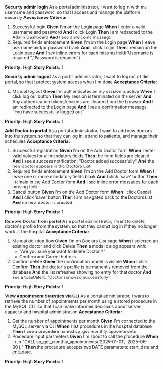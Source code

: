 **Security admin login**
As a portal administrator, I want to log in with my username and password, so that I access and manage the platform securely
**Acceptance Criteria:**
1. Successful login
   **Given** I'm on the Login page
   **When** I enter a valid username and password
   **And** I click Login
   **Then** I am redirected to the Admin Dashboard
   **And** I see a welcome message
2. Required fields enforcement
   **Given** I'm on the Login page
   **When** I leave username and/or password blank
   **And** I click Login
   **Then** I remain on the Login page
   **And** I see inline errors for each missing field("Username is required.","Password is required")

**Priority:** High
**Story Points:** 1

**Security admin logout**
As a portal administrator, I want to log out of the portal, so that I protect system access when I'm done
**Acceptance Criteria:**
1. Manual log out
   **Given** I'm authenticated an my session is active
   **When** I click log out button
   **Then** My session is terminated on the server
   **And** Any authentication tokens/cookies are cleared from the browser
   **And** I am redirected to the Login page
   **And** I see a confirmation message: "You have successfully logged out"
   
**Priority:** High
**Story Points:** 1

**Add Doctor to portal**
As a portal administrator, I want to add new doctors into the system, so that they can log in, attend to patients, and manage their schedules
**Acceptance Criteria:**
1. Successful registration
   **Given** I'm on the Add Doctor form
   **When** I enter valid values for all mandatory fields
   **Then** the form fields are cleared
   **And** I see a success notification: "Doctor added successfully"
   **And** the new doctor appears in the Doctors List
3. Required fields enforcement
   **Given** I'm on the Add Doctor form
   **When** I leave one or more mandatory fields blank
   **And** I click 'save' button
   **Then** I remain in the Add Doctor form
   **And** I see inline error messages for each missing field
4. Cancel button
   **Given** I'm on the Add Doctor form
   **When** I click Cancel
   **And** I click 'save' button
   **Then** I am navigated back to the Doctors List
   **And** no new doctor is created
   
**Priority:** High
**Story Points:** 1

**Remove Doctor from portal**
As a portal administrator, I want to delete doctor's profile from the system, so that they cannot log in if they no longer work at the hospital
**Acceptance Criteria:**
1. Manual deletion flow
   **Given** I'm on Doctors List page
   **When** I selected an existing doctor and click Delete
   **Then** a modal dialog appears with:
   - "Are you sure you want to delete Doctor <fullName>?"
   - Confirm and Cancel buttons
2. Confirm delete
   **Given** the confirmation model is visible
   **When** I click Confirm
   **Then** the doctor's profile is permanently removed from the database
   **And** the list refreshes showing no entry for that doctor
   **And** see a toast/alert: "Doctor removed successfully"

**Priority:** High
**Story Points:** 1

**View Appointment Statistics via CLI**
As a portal administrator, I want to retrieve the number of appointments per month using a stored procedure in the MySQL CLI, so that I can make informed decisions about server capacity and hospital administration
**Acceptance Criteria:**
1. Get the number of appointments per month
   **Given** I'm connected to the MySQL server via CLI
   **When** I list procedures in the hospital database
   **Then** I see a procedure named sp_get_monthly_appointments
2. Procedure input parameters
   **Given** I'm about to call the procedure
   **When** I run "CALL sp_get_monthly_appointments('2025-01-01', '2025-06-30');"
   **Then** the procedure accepts two DATE parameters: start_date and end_date.
   
**Priority:** High
**Story Points:** 1
